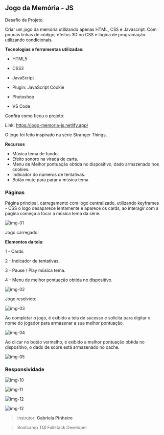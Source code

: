 ## Jogo da Memória - JS

Desafio de Projeto.



Criar um jogo da memória utilizando apenas HTML, CSS e Javascript. Com poucas linhas de código, efeitos 3D no CSS e lógica de programação utilizando condicionais.



**Tecnologias e ferramentas utilizadas:**

- HTML5
- CSS3
- JavaScript
- Plugin: JavaScript Cookie
- Photoshop

- VS Code

  

Confira como ficou o projeto:

Link: https://jogo-memoria-js.netlify.app/



O jogo foi feito inspirado na série Stranger Things.



**Recursos**

- Música tema de fundo.
- Efeito sonoro na virada de carta.
- Menu de Melhor pontuação obtida no dispositivo, dado armazenado nos cookies.
- Indicador do números de tentativas.
- Botão mute para parar a música tema. 



### Páginas

Página principal, carregamento com logo centralizado, utilizando keyframes  - CSS o logo desaparece lentamente e aparece os cards, ao interagir com a página começa a tocar a música tema da série.

![img-01](assets/img/readme/img-01.png)



Jogo carregado:

**Elementos da tela:**

1 - Cards.

2 - Indicador de tentativas.

3 - Pause / Play música tema.

4 - Menu de melhor pontuação obtida no dispositivo.

![img-02](assets/img/readme/img-02.png)



Jogo resolvido:

![img-03](assets/img/readme/img-03.png)



Ao completar o jogo, é exibido a tela de sucesso e solicita para digitar o nome do jogador para armazenar a sua melhor pontuação.

![img-04](assets/img/readme/img-04.png)



Ao clicar no botão vermelho, é exibido a melhor pontuação obtida no dispositivo, o dado de score está armazenado no cache.

![img-05](assets/img/readme/img-05.png)



### Responsividade 

![img-10](assets/img/readme/img-10.png)



![img-11](assets/img/readme/img-11.png)



![img-12](assets/img/readme/img-12.png)

![img-12](assets/img/readme/img-13.png)

> Instrutor: **Gabriela Pinheiro**

> Bootcamp TQI Fullstack Developer